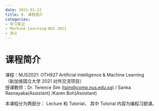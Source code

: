 ```yaml
---
date: 2021-01-22
title: 0. 课程简介
categories: 
- 学习笔记
- Machine Learning-NUS 2021
- 讲义
---
```

# 课程简介
课程：NUS2021: OTH927 Artificial Intelligence & Machine Learning  
（新加坡国立大学 2021 对外交流项目）  
授课教师：Dr. Terence Sim (tsim@comp.nus.edu.sg) / Sanka Rasnayaka(Assistant) /Karen Boh(Assistant)  

本课程分为两部分： Lecture 和 Tutorial， 其中 Tutorial 内容为编程习题课。  